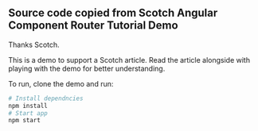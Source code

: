 ## Source code copied from Scotch Angular Component Router Tutorial Demo
Thanks Scotch.

This is a demo to support a Scotch article. Read the article alongside with playing with the demo for better understanding.

To run, clone the demo and run:

```bash
# Install dependncies
npm install
# Start app
npm start
```